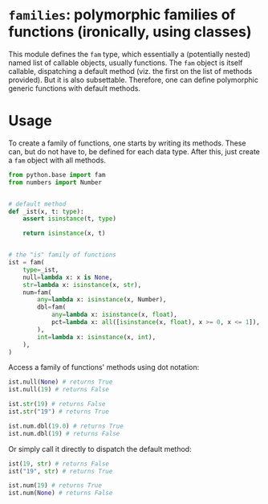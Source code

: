 # `families`: polymorphic families of functions (ironically, using classes)
This module defines the `fam` type, which essentially a (potentially nested) named list of callable objects, usually functions. The `fam` object is itself callable, dispatching a default method (viz. the first on the list of methods provided). But it is also subsettable. Therefore, one can define polymorphic generic functions with default methods.

# Usage
To create a family of functions, one starts by writing its methods. These can, but do not have to, be defined for each data type. After this, just create a `fam` object with all methods.

```python
from python.base import fam
from numbers import Number


# default method
def _ist(x, t: type):
    assert isinstance(t, type)

    return isinstance(x, t)


# the "is" family of functions
ist = fam(
    type=_ist,
    null=lambda x: x is None,
    str=lambda x: isinstance(x, str),
    num=fam(
        any=lambda x: isinstance(x, Number),
        dbl=fam(
            any=lambda x: isinstance(x, float),
            pct=lambda x: all([isinstance(x, float), x >= 0, x <= 1]),
        ),
        int=lambda x: isinstance(x, int),
    ),
)
```

Access a family of functions' methods using dot notation:
```python
ist.null(None) # returns True
ist.null(19) # returns False

ist.str(19) # returns False
ist.str("19") # returns True

ist.num.dbl(19.0) # returns True
ist.num.dbl(19) # returns False
```

Or simply call it directly to dispatch the default method:
```python
ist(19, str) # returns False
ist("19", str) # returns True

ist.num(19) # returns True
ist.num(None) # returns False
```
